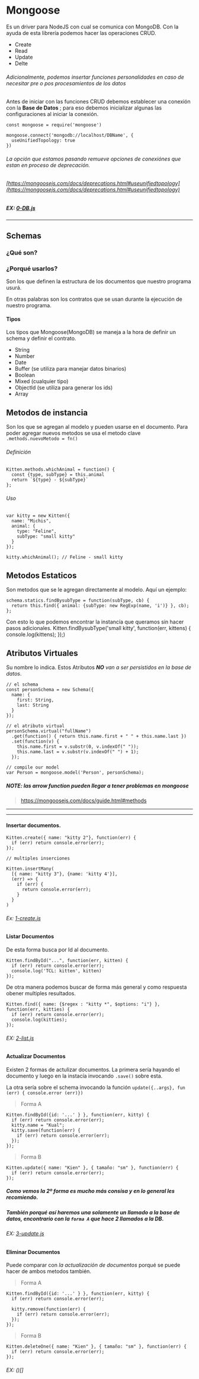 # Mongoose

Es un driver para NodeJS con cual se comunica con MongoDB.
Con la ayuda de esta librería podemos hacer las operaciones CRUD.

- Create
- Read
- Update
- Delte

###### Adicionalmente, podemos insertar funciones personalidades en caso de necesitar _pre o pos procesamientos_ de los datos

Antes de iniciar con las funciones CRUD debemos establecer una conexión con la **Base de Datos**
; para eso debemos inicializar algunas las configuraciones al iniciar la conexión.

```
const mongoose = require('mongoose')

mongoose.connect('mongodb://localhost/DBName', {
  useUnifiedTopology: true
})
```

###### La opción que estamos pasando remueve opciones de conexiónes que estan en proceso de deprecación.

###### [https://mongoosejs.com/docs/deprecations.html#useunifiedtopology](https://mongoosejs.com/docs/deprecations.html#useunifiedtopology)

##### EX: [0-DB.js](./0-Db-A.js)

---

## Schemas

### ¿Qué son?

### ¿Porqué usarlos?

Son los que definen la estructura de los documentos que nuestro programa usurá.

En otras palabras son los contratos que se usan durante la ejecución de nuestro programa.

#### Tipos

Los tipos que Mongoose(MongoDB) se maneja a la hora de definir un schema y definir el contrato.

- String
- Number
- Date
- Buffer (se utiliza para manejar datos binarios)
- Boolean
- Mixed (cualquier tipo)
- ObjectId (se utiliza para generar los ids)
- Array

## Metodos de instancia

Son los que se agregan al modelo y pueden usarse en el documento. Para poder agregar nuevos metodos se usa el metodo clave `.methods.nuevoMetodo = fn()`

###### Definición

```
Kitten.methods.whichAnimal = function() {
  const {type, subType} = this.animal
  return `${type} - ${subType}`
};
```

###### Uso

```
var kitty = new Kitten({
  name: "Michis",
  animal: {
    type: "Feline",
    subType: "small kitty"
  }
});

kitty.whichAnimal(); // Feline - small kitty
```

## Metodos Estaticos

Son metodos que se le agregan directamente al modelo. Aquí un ejemplo:

```
schema.statics.findBysubType = function(subType, cb) {
  return this.find({ animal: {subType: new RegExp(name, 'i')} }, cb);
};
```

Con esto lo que podemos encontrar la instancía que queramos sin hacer pasos adicionales.
Kitten.findBysubType('small kitty', function(err, kittens) {
console.log(kittens);
});)

## Atributos Virtuales

Su nombre lo indica. Estos Atributos _**NO** van a ser persistidos en la base de datos_.

```
// el schema
const personSchema = new Schema({
  name: {
    first: String,
    last: String
  }
});

// el atributo virtual
personSchema.virtual("fullName")
  .get(function() { return this.name.first + " " + this.name.last })
  .set(function(v) {
    this.name.first = v.substr(0, v.indexOf(" "));
    this.name.last = v.substr(v.indexOf(" ") + 1);
  });

// compile our model
var Person = mongoose.model('Person', personSchema);
```

##### NOTE: las arrow function pueden llegar a tener problemas en mongoose

> https://mongoosejs.com/docs/guide.html#methods

---

---

#### Insertar documentos.

```
Kitten.create({ name: "kitty 2"}, function(err) {
  if (err) return console.error(err);
});

// multiples inserciones

Kitten.insertMany(
  [{ name: "kitty 3"}, {name: 'kitty 4'}],
  (err) => {
    if (err) {
      return console.error(err);
    }
  }
)
```

###### Ex: [1-create.js](./1-create.js)

#### Listar Documentos

De esta forma busca por Id al documento.

```
Kitten.findById("...", function(err, kitten) {
  if (err) return console.error(err);
  console.log('TCL: kitten', kitten)
});
```

De otra manera podemos buscar de forma más general y como respuesta obener multiples resultados.

```
Kitten.find({ name: {$regex : "kitty *", $options: "i"} }, function(err, kitties) {
  if (err) return console.error(err);
  console.log(kitties);
});
```

###### EX: [2-list.js](./2-list.js)

#### Actualizar Documentos

Existen 2 formas de actulizar documentos. La primera sería hayando el documento y luego en la instacía invocando `.save()` sobre esta.

La otra sería sobre el schema invocando la función `update({..args}, fun (err) { console.error (err)})`

> Forma A

```
Kitten.findById({id: '...' } }, function(err, kitty) {
  if (err) return console.error(err);
  kitty.name = "Kual";
  kitty.save(function(err) {
    if (err) return console.error(err);
  });
});
```

> Forma B

```
Kitten.update({ name: "Kien" }, { tamaño: "sm" }, function(err) {
  if (err) return console.error(err);
});
```

##### Como vemos la 2º forma es mucho más consisa y en lo general les recomiendo.

##### También porqué así haremos una solamente un llamado a la base de datos, encontrario con la `forma A` que hace 2 llamados a la DB.

###### EX: [3-update.js](./3-update.js)

#### Eliminar Documentos

Puede comparar con _la actualización de documentos_ porqué se puede hacer de ambos metodos también.

> Forma A

```
Kitten.findById({id: '...' } }, function(err, kitty) {
  if (err) return console.error(err);

  kitty.remove(function(err) {
    if (err) return console.error(err);
  });
});
```

> Forma B

```
Kitten.deleteOne({ name: "Kien" }, { tamaño: "sm" }, function(err) {
  if (err) return console.error(err);
});
```

###### EX: ()[]
